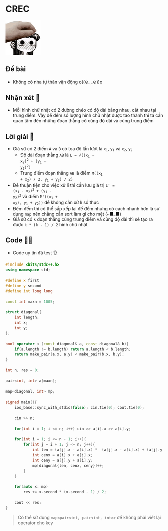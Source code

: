 # CREC
![Alt Text](https://github.com/LetterC67/public_archieve/blob/main/misc/pic/767065973072068639.gif)


## Đề bài
- Không có nha tự thân vận động o((⊙﹏⊙))o

## Nhận xét 🤔
- Mỗi hình chữ nhật có 2 đường chéo có độ dài bằng nhau, cắt nhau tại trung điểm. Vậy để đếm số lượng hình chữ nhật được tạo thành thì ta cần quan tâm đến những đoạn thẳng có cùng độ dài và cùng trung điểm

## Lời giải 🧾
- Giả sử có 2 điểm `A` và `B` có tọa độ lần lượt là <code>x<sub>1</sub></code>, <code>y<sub>1</sub></code> và <code>x<sub>2</sub></code>, <code>y<sub>2</sub></code>
  + Độ dài đoạn thẳng `AB` là <code>L = √((x<sub>1</sub> - x<sub>2</sub>)<sup>2</sup> + (y<sub>1</sub> - y<sub>2</sub>)<sup>2</sup>)</code>
  + Trung điểm đoạn thẳng `AB` là điểm <code>M((x<sub>1</sub> + x<sub>2</sub>) / 2, y<sub>1</sub> + y<sub>2</sub>) / 2)</code> 
- Để thuận tiện cho việc xử lí thì cần lưu giá trị <code>L' = (x<sub>1</sub> - x<sub>2</sub>)<sup>2</sup> + (y<sub>1</sub> - y<sub>2</sub>)<sup>2</sup></code> và điểm <code>M'((x<sub>1</sub> + x<sub>2</sub>), y<sub>1</sub> + y<sub>2</sub>))</code> để không cần xử lí số thực
- Đếm đếm thì có thể sắp xếp lại để đếm nhưng có cách nhanh hơn là sử dụng `map` nên chẳng cần sort làm gì cho mệt (⌐■_■)
- Giả sử có `k` đoạn thẳng cùng trung điểm và cùng độ dài thì sẽ tạo ra được `k * (k - 1) / 2` hình chữ nhật
 
## Code 👩‍💻
- Code uy tín đã test 👌

```c++
#include <bits/stdc++.h>
using namespace std;

#define x first
#define y second
#define int long long

const int maxn = 1005;

struct diagonal{
    int length;
    int x;
    int y;
};

bool operator < (const diagonal& a, const diagonal& b){
    if(a.length != b.length) return a.length < b.length;
    return make_pair(a.x, a.y) < make_pair(b.x, b.y);
}

int n, res = 0;

pair<int, int> a[maxn];

map<diagonal, int> mp;

signed main(){
    ios_base::sync_with_stdio(false); cin.tie(0); cout.tie(0);

    cin >> n;

    for(int i = 1; i <= n; i++) cin >> a[i].x >> a[i].y;

    for(int i = 1; i <= n - 1; i++){
        for(int j = i + 1; j <= n; j++){
            int len = (a[j].x - a[i].x) *  (a[j].x - a[i].x) + (a[j].y - a[i].y) * (a[j].y - a[i].y);
            int cenx = a[i].x + a[j].x;
            int ceny = a[j].y + a[i].y;
            mp[diagonal{len, cenx, ceny}]++;
        }
    }

    for(auto x: mp)
        res += x.second * (x.second - 1) / 2;

    cout << res;
}
```

> Có thể sử dụng `map<pair<int, pair<int, int>>` để không phải viết lại operator cho key
